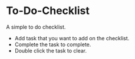 # To-Do-Checklist

A simple to do checklist.
- Add task that you want to add on the checklist. </br>
- Complete the task to complete. </br>
- Double click the task to clear.
